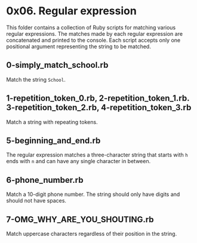 # 0x06. Regular expression
This folder contains a collection of Ruby scripts for matching various regular expressions. The matches made by each regular expression are concatenated and printed to the console. Each script accepts only one positional argument representing the string to be matched. 

## 0-simply_match_school.rb
Match the string `School`.

## 1-repetition_token_0.rb, 2-repetition_token_1.rb. 3-repetition_token_2.rb, 4-repetition_token_3.rb
Match a string with repeating tokens.

## 5-beginning_and_end.rb
The regular expression matches a three-character string that starts with `h` ends with `n` and can have any single character in between.

## 6-phone_number.rb
Match a 10-digit phone number. The string should only have digits and should not have spaces.

## 7-OMG_WHY_ARE_YOU_SHOUTING.rb
Match uppercase characters regardless of their position in the string. 
